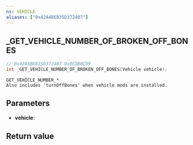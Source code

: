 ```yaml
---
ns: VEHICLE
aliases: ["0x42A4BEB35D372407"]
---
```

## _GET_VEHICLE_NUMBER_OF_BROKEN_OFF_BONES

```c
// 0x42A4BEB35D372407 0x8CDB0C09
int _GET_VEHICLE_NUMBER_OF_BROKEN_OFF_BONES(Vehicle vehicle);
```

```
GET_VEHICLE_NUMBER_*
Also includes 'turnOffBones' when vehicle mods are installed.
```

## Parameters
* **vehicle**: 

## Return value

